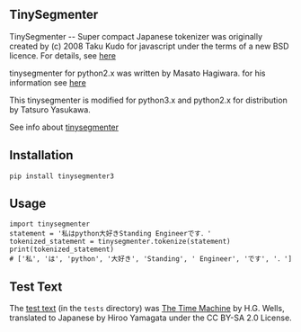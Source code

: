 TinySegmenter
----------

TinySegmenter -- Super compact Japanese tokenizer was originally created by
(c) 2008 Taku Kudo for javascript under the terms of a new BSD licence.
For details, see [here](http://lilyx.net/pages/tinysegmenter_licence.txt)

tinysegmenter for python2.x was written by Masato Hagiwara.
for his information see [here](http://lilyx.net/pages/tinysegmenterp.html)

This tinysegmenter is modified for python3.x and python2.x for distribution by Tatsuro Yasukawa.

See info about [tinysegmenter](https://github.com/SamuraiT/tinysegmenter)

Installation
------------

```
pip install tinysegmenter3
```

Usage
----------

```
import tinysegmenter
statement = '私はpython大好きStanding Engineerです．'
tokenized_statement = tinysegmenter.tokenize(statement)
print(tokenized_statement)
# ['私', 'は', 'python', '大好き', 'Standing', ' Engineer', 'です', '．']
```

Test Text
----------

The [test text](http://www.genpaku.org/timemachine/timemachineu8j.txt) (in the `tests` directory) was [The Time Machine](https://en.wikipedia.org/wiki/The_Time_Machine) by H.G. Wells, translated to Japanese by Hiroo Yamagata under the CC BY-SA 2.0 License.
